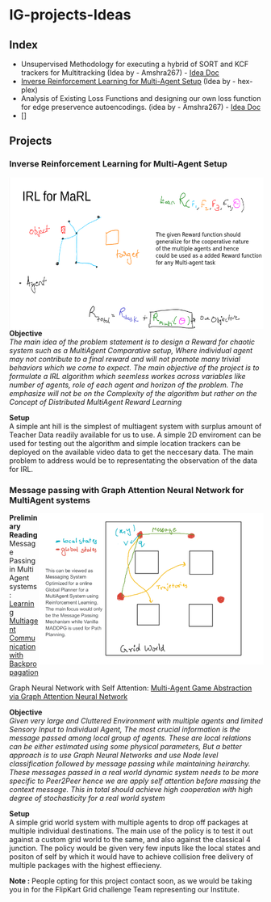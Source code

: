 # IG-projects-Ideas


## Index
 - Unsupervised Methodology for executing a hybrid of SORT and KCF trackers for Multitracking (Idea by - Amshra267) - [Idea Doc](https://docs.google.com/document/d/1lo_nFekcI8eoOh4UFRN_DAiQVP_RyOfbHmfWBB_2vRs/edit?usp=sharing)
 - [Inverse Reinforcement Learning for Multi-Agent Setup](#inverse-reinforcement-learning-for-multi-agent-setup) (Idea by - hex-plex)
 - Analysis of Existing Loss Functions and designing our own loss function for edge preservence autoencodings. (idea by - Amshra267) - [Idea Doc](https://docs.google.com/document/d/1SNUQHhvWbjKLHchQrdXDGrDYrnLbru1bt8OPpyKHBLE/edit?usp=sharing)
 - []


## Projects

### Inverse Reinforcement Learning for Multi-Agent Setup
<img src="media/irl_marl.png" align="right" height="300"/>

**Objective**<br/>
*The main idea of the problem statement is to design a Reward for chaotic system such as a MultiAgent Comparative setup, Where individual agent may not contribute to a final reward and will not promote many trivial behaviors which we come to expect. The main objective of the project is to formulate a IRL algorithm which seemless workes across variables like number of agents, role of each agent and horizon of the problem. The emphasize will not be on the Complexity of the algorithm but rather on the Concept of Distributed MultiAgent Reward Learning*

**Setup**<br/>
A simple ant hill is the simplest of multiagent system with surplus amount of Teacher Data readily available for us to use. A simple 2D enviroment can be used for testing out the algorithm and simple location trackers can be deployed on the available video data to get the neccesary data. The main problem to address would be to representating the observation of the data for IRL.

### Message passing with Graph Attention Neural Network for MultiAgent systems
<img src="media/gnn_message.png" align="right" height="300"/>

**Preliminary Reading**<br/>
Message Passing in Multi Agent systems: [Learning Multiagent Communicationwith Backpropagation](https://proceedings.neurips.cc/paper/2016/file/55b1927fdafef39c48e5b73b5d61ea60-Paper.pdf)

Graph Neural Network with Self Attention: [Multi-Agent Game Abstraction via Graph Attention Neural Network](https://ojs.aaai.org/index.php/AAAI/article/view/6211/6067)

**Objective**<br/>
*Given very large and Cluttered Environment with multiple agents and limited Sensory Input to Individual Agent, The most crucial information is the message passed among local group of agents. These are local relations can be either estimated using some physical parameters, But a better approach is to use Graph Neural Networks and use Node level classification followed by message passing while maintaining heirarchy. These messages passed in a real world dynamic system needs to be more specific to Peer2Peer hence we are apply self attention before massing the context message. This in total should achieve high cooperation with high degree of stochasticity for a real world system*

**Setup**<br/>
A simple grid world system with multiple agents to drop off packages at multiple individual destinations. The main use of the policy is to test it out against a custom grid world to the same, and also against the classical 4 junction. The policy would be given very few inputs like the local states and positon of self by which it would have to achieve collision free delivery of multiple packages with the highest effiecieny. 

**Note :** People opting for this project contact soon, as we would be taking you in for the FlipKart Grid challenge Team representing our Institute.